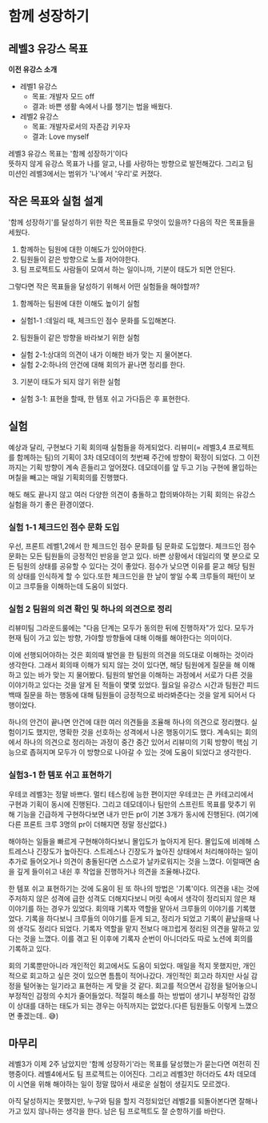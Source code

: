 # 함께 성장하기

## 레벨3 유강스 목표

**이전 유강스 소개**

- 레벨1 유강스
  - 목표: 개발자 모드 off
  - 결과: 바쁜 생활 속에서 나를 챙기는 법을 배웠다.
- 레벨2 유강스
  - 목표: 개발자로서의 자존감 키우자
  - 결과: Love myself

레벨3 유강스 목표는 '함께 성장하기'이다  
뜻하지 않게 유강스 목표가 나를 알고, 나를 사랑하는 방향으로 발전해갔다. 그리고 팀 미션인 레벨3에서는 범위가 '나'에서 '우리'로 커졌다.

## 작은 목표와 실험 설계

'함께 성장하기'를 달성하기 위한 작은 목표들로 무엇이 있을까?
다음의 작은 목표들을 세웠다.

1. 함께하는 팀원에 대한 이해도가 있어야한다.
2. 팀원들이 같은 방향으로 노를 저어야한다.
3. 팀 프로젝트도 사람들이 모여서 하는 일이니까, 기분이 태도가 되면 안된다.

그렇다면 작은 목표들을 달성하기 위해서 어떤 실험들을 해야할까?

1. 함께하는 팀원에 대한 이해도 높이기 실험

- 실험1-1 :데일리 때, 체크드인 점수 문화를 도입해본다.

2. 팀원들이 같은 방향을 바라보기 위한 실험

- 실험 2-1:상대의 의견이 내가 이해한 바가 맞는 지 물어본다.
- 실험 2-2:하나의 안건에 대해 회의가 끝나면 정리를 한다.

3. 기분이 태도가 되지 않기 위한 실험

- 실험 3-1: 표현을 할때, 한 템포 쉬고 가다듬은 후 표현한다.

## 실험

예상과 달리, 구현보다 기획 회의때 실험들을 하게되었다.
리뷰미(= 레벨3,4 프로젝트를 함께하는 팀)의 기획이 3차 데모데이의 첫번째 주간에 방향이 확정이 되었다. 그 이전까지는 기획 방향이 계속 흔들리고 엎어졌다. 데모데이를 앞 두고 기능 구현에 몰입하는 며칠을 빼고는 매일 기획회의를 진행했다.

해도 해도 끝나지 않고 여러 다양한 의견이 충돌하고 합의봐야하는 기획 회의는 유강스 실험을 하기 좋은 환경이였다.

### 실험 1-1 체크드인 점수 문화 도입

우선, 프론트 레벨1,2에서 한 체크드인 점수 문화를 팀 문화로 도입했다. 체크드인 점수 문화는 모든 팀원들의 긍정적인 반응을 얻고 있다. 바쁜 상황에서 데일리의 몇 분으로 모든 팀원의 상태를 공유할 수 있다는 것이 좋았다. 점수가 낮으면 이유를 묻고 해당 팀원의 상태를 인식하게 할 수 있다.또한 체크드인을 한 날이 쌓일 수록 크루들의 패턴이 보이고 크루들을 이해하는데 도움이 되었다.

### 실험 2 팀원의 의견 확인 및 하나의 의견으로 정리

리뷰미팀 그라운드룰에는 "다음 단계는 모두가 동의한 뒤에 진행하자"가 있다.
모두가 현재 팀이 가고 있는 방향, 가야할 방향들에 대해 이해를 해야한다는 의미이다.

이에 선행되어야하는 것은 회의때 발언을 한 팀원의 의견을 의도대로 이해하는 것이라 생각한다.
그래서 회의때 이해가 되지 않는 것이 있다면, 해당 팀원에게 질문을 해 이해하고 있는 바가 맞는 지 물어봤다. 팀원의 발언을 이해하는 과정에서 서로가 다른 것을 이야기하고 있다는 것을 알게 된 적들이 몇몇 있었다. 월요일 유강스 시간과 팀원간 피드백때 질문을 하는 행동에 대해 팀원들이 긍정적으로 바라봐준다는 것을 알게 되어서 다행이었다.

하나의 안건이 끝나면 안건에 대한 여러 의견들을 조율해 하나의 의견으로 정리했다. 실험이기도 했지만, 명확한 것을 선호하는 성격에서 나온 행동이기도 했다. 계속되는 회의에서 하나의 의견으로 정리하는 과정이 중간 중간 있어서 리뷰미의 기획 방향이 핵심 기능으로 좁혀지며 모두가 이 방향으로 나아갈 수 있는 것에 도움이 되었다고 생각한다.

### 실험3-1 한 템포 쉬고 표현하기

우테코 레벨3는 정말 바쁘다. 멀티 테스킹에 능한 편이지만 우테코는 큰 카테고리에서 구현과 기획이 동시에 진행된다. 그리고 데모데이나 팀만의 스프린트 목표를 맞추기 위해 기능을 긴급하게 구현하다보면 내가 만든 pr이 기본 3개가 동시에 진행된다. (여기에 다른 프론트 크루 3명의 pr이 더해지면 정말 정신없다.)

해야하는 일들을 빠르게 구현해야하다보니 몰입도가 높아지게 된다. 몰입도에 비례해 스트레스나 긴장도가 높아진다. 스트레스나 긴장도가 높아진 상태에서 처리해야하는 일이 추가로 들어오거나 의견이 충돌된다면 스스로가 날카로워지는 것을 느꼈다. 이럴때면 숨을 깊게 들이쉬고 내쉰 후 작업을 진행하거나 의견을 조율해나갔다.

한 템포 쉬고 표현하기는 것에 도움이 된 또 하나의 방법은 '기록'이다. 의견을 내는 것에 주저하지 않은 성격에 급한 성격도 더해지다보니 머릿 속에서 생각이 정리되지 않은 채 이야기를 하는 경우가 있었다. 회의때 기록자 역할을 맡아서 크루들의 이야기를 기록했었다. 기록을 하다보니 크루들의 이야기를 듣게 되고, 정리가 되었고 기록이 끝났을때 나의 생각도 정리다 되었다. 기록자 역할을 맡지 전보다 매끄럽게 정리된 의견을 말하고 있다는 것을 느꼈다.
이를 겪고 된 이후에 기록자 순번이 아니더라도 따로 노션에 회의를 기록하고 있다.

회의 기록뿐만아니라 개인적인 회고에서도 도움이 되었다. 매일을 적지 못했지만, 개인적으로 회고하고 싶은 것이 있으면 틈틈이 적어나갔다. 개인적인 회고라 하지만 사실 감정을 털어놓는 일기라고 표현하는 게 맞을 것 같다. 회고를 적으면서 감정을 털어놓으니 부정적인 감정의 수치가 줄어들었다. 적절히 해소를 하는 방법이 생기니 부정적인 감정이 상대를 대하는 태도가 되는 경우는 아직까지는 없었다.(다른 팀원들도 이렇게 느꼈으면 좋겠는데.. 😅)

## 마무리

레벨3가 이제 2주 남았지만 '함께 성장하기'라는 목표를 달성했는가 묻는다면 여전히 진행중이다.
레벨4에서도 팀 프로젝트는 이어진다. 그리고 레벨3만 하더라도 4차 데모데이 시연을 위해 해야하는 일이 정말 많아서 새로운 실험이 생길지도 모르겠다.

아직 달성하지는 못했지만, 누구와 팀을 할지 걱정되었던 레벨2를 되돌아본다면 잘해나가고 있지 않나하는 생각을 한다. 남은 팀 프로젝트도 잘 순항하기를 바란다.
